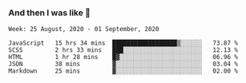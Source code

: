  ### And then I was like 🥱
<!--
**Mat2ja/Mat2ja** is a ✨ _special_ ✨ repository because its `README.md` (this file) appears on your GitHub profile.

Here are some ideas to get you started:

- 🔭 I’m currently working on ...
- 🌱 I’m currently learning ...
- 👯 I’m looking to collaborate on ...
- 🤔 I’m looking for help with ...
- 💬 Ask me about ...
- 📫 How to reach me: ...
- 😄 Pronouns: ...
- ⚡ Fun fact: ...
-->

<!--START_SECTION:waka-->
```text
Week: 25 August, 2020 - 01 September, 2020

JavaScript   15 hrs 34 mins  ██████████████████▒░░░░░░   73.87 % 
SCSS         2 hrs 33 mins   ███░░░░░░░░░░░░░░░░░░░░░░   12.13 % 
HTML         1 hr 28 mins    █▓░░░░░░░░░░░░░░░░░░░░░░░   06.96 % 
JSON         38 mins         ▓░░░░░░░░░░░░░░░░░░░░░░░░   03.04 % 
Markdown     25 mins         ▓░░░░░░░░░░░░░░░░░░░░░░░░   02.00 % 
```
<!--END_SECTION:waka-->

